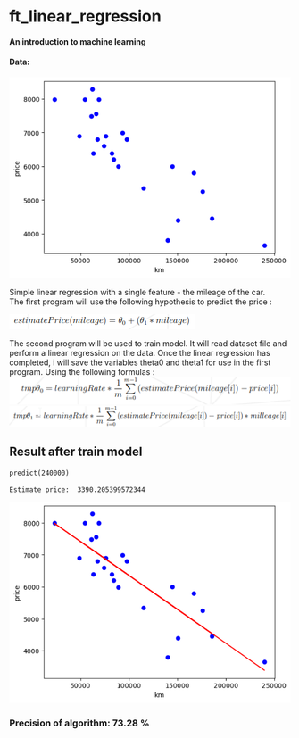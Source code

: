 # ft_linear_regression

#### An introduction to machine learning
#### Data:
![data](src/data.png)
  
 Simple linear regression with a single feature - the mileage of the
car.\
The first program will use the following hypothesis to predict the price
:

![img](src/estimate.png)

The second program will be used to train model. It will read dataset
file and perform a linear regression on the data. Once the linear
regression has completed, i will save the variables theta0 and theta1
for use in the first program. Using the following formulas :\
![img](src/theta0.png)
![img](src/theta1.png)

## Result after train model
``` {.python}
predict(240000)
```
    Estimate price:  3390.205399572344

![img](src/regr.png)
### Precision of algorithm:  73.28 %

